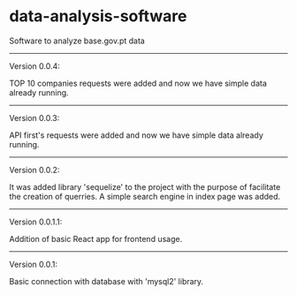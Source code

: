 # data-analysis-software
Software to analyze base.gov.pt data

-----------------------------------------------
Version 0.0.4:

TOP 10 companies requests were added and now we have simple data already running.

-----------------------------------------------
Version 0.0.3:

API first's requests were added and now we have simple data already running.

-----------------------------------------------
Version 0.0.2:

It was added library 'sequelize' to the project with the purpose of facilitate the creation of querries.
A simple search engine in index page was added.

-----------------------------------------------
Version 0.0.1.1:

Addition of basic React app for frontend usage.

-----------------------------------------------
Version 0.0.1:

Basic connection with database with 'mysql2' library.

